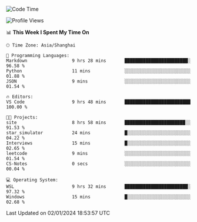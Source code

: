 <!--START_SECTION:waka-->
![Code Time](http://img.shields.io/badge/Code%20Time-1%2C445%20hrs%2039%20mins-blue)

![Profile Views](http://img.shields.io/badge/Profile%20Views-0-blue)

📊 **This Week I Spent My Time On** 

```text
🕑︎ Time Zone: Asia/Shanghai

💬 Programming Languages: 
Markdown                 9 hrs 28 mins       ████████████████████████░   96.58 % 
Python                   11 mins             ░░░░░░░░░░░░░░░░░░░░░░░░░   01.88 % 
JSON                     9 mins              ░░░░░░░░░░░░░░░░░░░░░░░░░   01.54 % 

🔥 Editors: 
VS Code                  9 hrs 48 mins       █████████████████████████   100.00 % 

🐱‍💻 Projects: 
site                     8 hrs 58 mins       ███████████████████████░░   91.53 % 
star_simulator           24 mins             █░░░░░░░░░░░░░░░░░░░░░░░░   04.22 % 
Interviews               15 mins             █░░░░░░░░░░░░░░░░░░░░░░░░   02.65 % 
leetcode                 9 mins              ░░░░░░░░░░░░░░░░░░░░░░░░░   01.54 % 
CS-Notes                 0 secs              ░░░░░░░░░░░░░░░░░░░░░░░░░   00.04 % 

💻 Operating System: 
WSL                      9 hrs 32 mins       ████████████████████████░   97.32 % 
Windows                  15 mins             █░░░░░░░░░░░░░░░░░░░░░░░░   02.68 % 
```


 Last Updated on 02/01/2024 18:53:57 UTC
<!--END_SECTION:waka-->